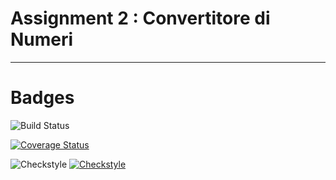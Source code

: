 # Assignment 2 : Convertitore di Numeri

---
# Badges
![Build Status](https://github.com/Suerto/Assignment2/actions/workflows/build.yml/badge.svg)

[![Coverage Status](https://coveralls.io/repos/github/Suerto/Assignment2/badge.svg?branch=develop)](https://coveralls.io/github/Suerto/Assignment2?branch=develop)

![Checkstyle](https://github.com/Suerto/Assignment2/actions/workflows/checkstyle.yml/badge.svg?branch=develop)
[![Checkstyle](https://github.com/Suerto/Assignment2/actions/workflows/checkstyle.yml/badge.svg)](https://github.com/Suerto/Assignment2/actions/workflows/checkstyle.yml)
